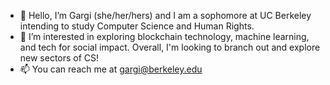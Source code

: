 - 👋 Hello, I’m Gargi (she/her/hers) and I am a sophomore at UC Berkeley intending to study Computer Science and Human Rights.
- 🌱 I’m interested in exploring blockchain technology, machine learning, and tech for social impact. Overall, I'm looking to branch out and explore new sectors of CS!
- 📫 You can reach me at gargi@berkeley.edu

<!---
gargideshpande/gargideshpande is a ✨ special ✨ repository because its `README.md` (this file) appears on your GitHub profile.
You can click the Preview link to take a look at your changes.
--->
